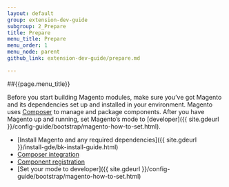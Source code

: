 ```yaml
---
layout: default
group: extension-dev-guide
subgroup: 2_Prepare
title: Prepare
menu_title: Prepare
menu_order: 1
menu_node: parent
github_link: extension-dev-guide/prepare.md

---
```


##{{page.menu_title}}


Before you start building Magento modules, make sure you&#8217;ve got Magento and its dependencies set up and installed in your environment. Magento uses [Composer](http://getcomposer.org) to manage and package components. After you have Magento up and running, set Magento&#8217;s mode to [developer]({{ site.gdeurl }}/config-guide/bootstrap/magento-how-to-set.html).

* [Install Magento and any required dependencies]({{ site.gdeurl }}/install-gde/bk-install-guide.html)
* [Composer integration](composer-integration.html)
* [Component registration](component-resgistration.html)
* [Set your mode to developer]({{ site.gdeurl }}/config-guide/bootstrap/magento-how-to-set.html)
<!-- * [Determine your file structure](x) -->